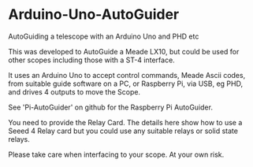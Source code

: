 # Arduino-Uno-AutoGuider

AutoGuiding a telescope with an Arduino Uno and PHD etc

This was developed to AutoGuide a Meade LX10, but could be used for other scopes including those with a ST-4 interface.

It uses an Arduino Uno to accept control commands, Meade Ascii codes, from suitable guide software on a PC, or Raspberry Pi,
via USB, eg PHD, and drives 4 outputs to move the Scope.

See 'Pi-AutoGuider' on github for the Raspberry Pi AutoGuider.

You need to provide the Relay Card. The details here show how to use a Seeed 4 Relay card but you could use any suitable relays 
or solid state relays.

Please take care when interfacing to your scope. At your own risk.
